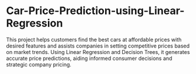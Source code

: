 # Car-Price-Prediction-using-Linear-Regression
This project helps customers find the best cars at affordable prices with desired features and assists companies in setting competitive prices based on market trends. Using Linear Regression and Decision Trees, it generates accurate price predictions, aiding informed consumer decisions and strategic company pricing.
